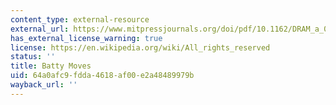 ```yaml
---
content_type: external-resource
external_url: https://www.mitpressjournals.org/doi/pdf/10.1162/DRAM_a_00048
has_external_license_warning: true
license: https://en.wikipedia.org/wiki/All_rights_reserved
status: ''
title: Batty Moves
uid: 64a0afc9-fdda-4618-af00-e2a48489979b
wayback_url: ''
---
```

